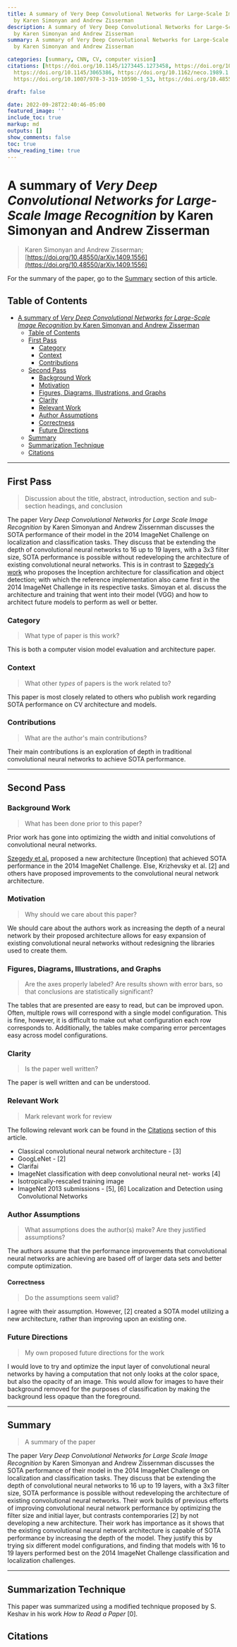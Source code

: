 ```yaml
---
title: A summary of Very Deep Convolutional Networks for Large-Scale Image Recognition
  by Karen Simonyan and Andrew Zisserman
description: A summary of Very Deep Convolutional Networks for Large-Scale Image Recognition
  by Karen Simonyan and Andrew Zisserman
summary: A summary of Very Deep Convolutional Networks for Large-Scale Image Recognition
  by Karen Simonyan and Andrew Zisserman

categories: [summary, CNN, CV, computer vision]
citations: [https://doi.org/10.1145/1273445.1273458, https://doi.org/10.48550/arXiv.1409.1556,
  https://doi.org/10.1145/3065386, https://doi.org/10.1162/neco.1989.1.4.541, https://doi.org/10.1145/3065386,
  https://doi.org/10.1007/978-3-319-10590-1_53, https://doi.org/10.48550/arXiv.1312.6229]

draft: false

date: 2022-09-28T22:40:46-05:00
featured_image: ''
include_toc: true
markup: md
outputs: []
show_comments: false
toc: true
show_reading_time: true
---
```


# A summary of *Very Deep Convolutional Networks for Large-Scale Image Recognition* by Karen Simonyan and Andrew Zisserman

> Karen Simonyan and Andrew Zisserman;
> [https://doi.org/10.48550/arXiv.1409.1556](https://doi.org/10.48550/arXiv.1409.1556)

For the summary of the paper, go to the [Summary](#summary) section of this
article.

## Table of Contents

- [A summary of *Very Deep Convolutional Networks for Large-Scale Image Recognition* by Karen Simonyan and Andrew Zisserman](#a-summary-of-very-deep-convolutional-networks-for-large-scale-image-recognition-by-karen-simonyan-and-andrew-zisserman)
  - [Table of Contents](#table-of-contents)
  - [First Pass](#first-pass)
    - [Category](#category)
    - [Context](#context)
    - [Contributions](#contributions)
  - [Second Pass](#second-pass)
    - [Background Work](#background-work)
    - [Motivation](#motivation)
    - [Figures, Diagrams, Illustrations, and Graphs](#figures-diagrams-illustrations-and-graphs)
    - [Clarity](#clarity)
    - [Relevant Work](#relevant-work)
    - [Author Assumptions](#author-assumptions)
    - [Correctness](#correctness)
    - [Future Directions](#future-directions)
  - [Summary](#summary)
  - [Summarization Technique](#summarization-technique)
  - [Citations](#citations)

______________________________________________________________________

## First Pass

> Discussion about the title, abstract, introduction, section and sub-section
> headings, and conclusion

The paper *Very Deep Convolutional Networks for Large Scale Image Recognition*
by Karen Simonyan and Andrew Zissernman discusses the SOTA performance of their
model in the 2014 ImageNet Challenge on localization and classification tasks.
They discuss that be extending the depth of convolutional neural networks to 16
up to 19 layers, with a 3x3 filter size, SOTA performance is possible without
redeveloping the architecture of existing convolutional neural networks. This is
in contrast to [Szegedy's work](going-deeper-with-convolutions.md) who proposes
the Inception architecture for classification and object detection; with which
the reference implementation also came first in the 2014 ImageNet Challenge in
its respective tasks. Simoyan et al. discuss the architecture and training that
went into their model (VGG) and how to architect future models to perform as
well or better.

### Category

> What type of paper is this work?

This is both a computer vision model evaluation and architecture paper.

### Context

> What other *types* of papers is the work related to?

This paper is most closely related to others who publish work regarding SOTA
performance on CV architecture and models.

### Contributions

> What are the author's main contributions?

Their main contributions is an exploration of depth in traditional convolutional
neural networks to achieve SOTA performance.

______________________________________________________________________

## Second Pass

### Background Work

> What has been done prior to this paper?

Prior work has gone into optimizing the width and initial convolutions of
convolutional neural networks.

[Szegedy et al.](going-deeper-with-convolutions.md) proposed a new architecture
(Inception) that achieved SOTA performance in the 2014 ImageNet Challenge. Else,
Krizhevsky et al. \[2\] and others have proposed improvements to the
convolutional neural network architecture.

### Motivation

> Why should we care about this paper?

We should care about the authors work as increasing the depth of a neural
network by their proposed architecture allows for easy expansion of existing
convolutional neural networks without redesigning the libraries used to create
them.

### Figures, Diagrams, Illustrations, and Graphs

> Are the axes properly labeled? Are results shown with error bars, so that
> conclusions are statistically significant?

The tables that are presented are easy to read, but can be improved upon. Often,
multiple rows will correspond with a single model configuration. This is fine,
however, it is difficult to make out what configuration each row corresponds to.
Additionally, the tables make comparing error percentages easy across model
configurations.

### Clarity

> Is the paper well written?

The paper is well written and can be understood.

### Relevant Work

> Mark relevant work for review

The following relevant work can be found in the [Citations](#citations) section
of this article.

- Classical convolutional neural network architecture - \[3\]
- GoogLeNet - \[2\]
- Clarifai
- ImageNet classification with deep convolutional neural net- works \[4\]
- Isotropically-rescaled training image
- ImageNet 2013 submissions - \[5\], \[6\] Localization and Detection using
  Convolutional Networks

### Author Assumptions

> What assumptions does the author(s) make? Are they justified assumptions?

The authors assume that the performance improvements that convolutional neural
networks are achieving are based off of larger data sets and better compute
optimization.

#### Correctness

> Do the assumptions seem valid?

I agree with their assumption. However, \[2\] created a SOTA model utilizing a
new architecture, rather than improving upon an existing one.

### Future Directions

> My own proposed future directions for the work

I would love to try and optimize the input layer of convolutional neural
networks by having a computation that not only looks at the color space, but
also the opacity of an image. This would allow for images to have their
background removed for the purposes of classification by making the background
less opaque than the foreground.

______________________________________________________________________

## Summary

> A summary of the paper

The paper *Very Deep Convolutional Networks for Large Scale Image Recognition*
by Karen Simonyan and Andrew Zissernman discusses the SOTA performance of their
model in the 2014 ImageNet Challenge on localization and classification tasks.
They discuss that be extending the depth of convolutional neural networks to 16
up to 19 layers, with a 3x3 filter size, SOTA performance is possible without
redeveloping the architecture of existing convolutional neural networks. Their
work builds of previous efforts of improving convolutional neural network
performance by optimizing the filter size and initial layer, but contrasts
contemporaries \[2\] by not developing a new architecture. Their work has
importance as it shows that the existing convolutional neural network
architecture is capable of SOTA performance by increasing the depth of the
model. They justify this by trying six different model configurations, and
finding that models with 16 to 19 layers performed best on the 2014 ImageNet
Challenge classification and localization challenges.

______________________________________________________________________

## Summarization Technique

This paper was summarized using a modified technique proposed by S. Keshav in
his work *How to Read a Paper* \[0\].

## Citations
